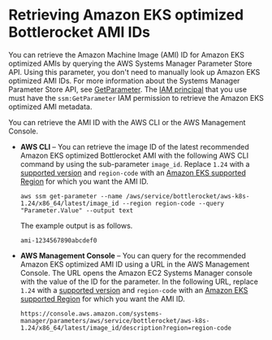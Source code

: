 # Retrieving Amazon EKS optimized Bottlerocket AMI IDs<a name="retrieve-ami-id-bottlerocket"></a>

You can retrieve the Amazon Machine Image \(AMI\) ID for Amazon EKS optimized AMIs by querying the AWS Systems Manager Parameter Store API\. Using this parameter, you don't need to manually look up Amazon EKS optimized AMI IDs\. For more information about the Systems Manager Parameter Store API, see [GetParameter](https://docs.aws.amazon.com/systems-manager/latest/APIReference/API_GetParameter.html)\. The [IAM principal](https://docs.aws.amazon.com/IAM/latest/UserGuide/id_roles_terms-and-concepts.html) that you use must have the `ssm:GetParameter` IAM permission to retrieve the Amazon EKS optimized AMI metadata\.

You can retrieve the AMI ID with the AWS CLI or the AWS Management Console\.
+ **AWS CLI** – You can retrieve the image ID of the latest recommended Amazon EKS optimized Bottlerocket AMI with the following AWS CLI command by using the sub\-parameter `image_id`\. Replace `1.24` with a [supported version](platform-versions.md) and `region-code` with an [Amazon EKS supported Region](https://docs.aws.amazon.com/general/latest/gr/eks.html) for which you want the AMI ID\.

  ```
  aws ssm get-parameter --name /aws/service/bottlerocket/aws-k8s-1.24/x86_64/latest/image_id --region region-code --query "Parameter.Value" --output text
  ```

  The example output is as follows\.

  ```
  ami-1234567890abcdef0
  ```
+ **AWS Management Console** – You can query for the recommended Amazon EKS optimized AMI ID using a URL in the AWS Management Console\. The URL opens the Amazon EC2 Systems Manager console with the value of the ID for the parameter\. In the following URL, replace `1.24` with a [supported version](platform-versions.md) and `region-code` with an [Amazon EKS supported Region](https://docs.aws.amazon.com/general/latest/gr/eks.html) for which you want the AMI ID\.

  ```
  https://console.aws.amazon.com/systems-manager/parameters/aws/service/bottlerocket/aws-k8s-1.24/x86_64/latest/image_id/description?region=region-code
  ```